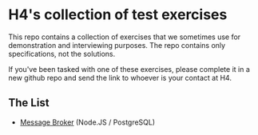 # H4's collection of test exercises

This repo contains a collection of exercises that we sometimes use for demonstration and interviewing purposes. The repo contains only specifications, not the solutions.

If you've been tasked with one of these exercises, please complete it in a new github repo and send the link to whoever is your contact at H4.

## The List

* [Message Broker](message-broker) (Node.JS / PostgreSQL)